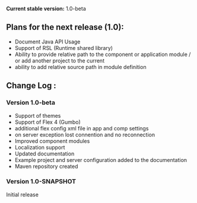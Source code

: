 **Current stable version:** 1.0-beta

## Plans for the next release (1.0): ##

  * Document Java API Usage
  * Support of RSL (Runtime shared library)
  * Ability to provide relative path to the component or application module / or add another project to the current
  * ability to add relative source path in module definition

## Change Log : ##

### Version 1.0-beta ###

  * Support of themes
  * Support of Flex 4 (Gumbo)
  * additional flex config xml file in app and comp settings
  * on server exception lost connention and no reconnection
  * Improved component modules
  * Localization support
  * Updated documentation
  * Example project and server configuration added to the documentation
  * Maven repository created

### Version 1.0-SNAPSHOT ###

Initial release